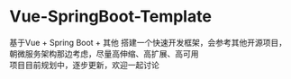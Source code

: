 # Vue-SpringBoot-Template
基于Vue + Spring Boot + 其他 搭建一个快速开发框架，会参考其他开源项目，朝微服务架构那边考虑，尽量高伸缩、高扩展、高可用  
项目目前规划中，逐步更新，欢迎一起讨论
